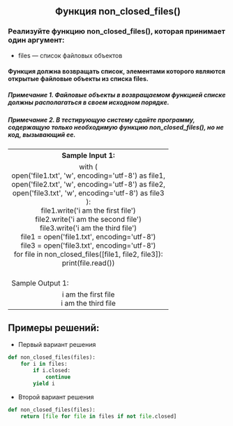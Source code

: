 <h2 style="text-align:center">Функция non_closed_files()</h2>

### Реализуйте функцию non_closed_files(), которая принимает один аргумент:
* files — список файловых объектов
#### Функция должна возвращать список, элементами которого являются открытые файловые объекты из списка files.

##### Примечание 1. Файловые объекты в возвращаемом функцией списке должны располагаться в своем исходном порядке.
##### Примечание 2. В тестирующую систему сдайте программу, содержащую только необходимую функцию non_closed_files(), но не код, вызывающий ее.

<table align="center">
  <tbody>
    <tr>
      <th>Sample Input 1: </th>
    </tr>
    <tr>
      <td align="center">with (<br>
                              open('file1.txt', 'w', encoding='utf-8') as file1,<br>
                              open('file2.txt', 'w', encoding='utf-8') as file2,<br>
                              open('file3.txt', 'w', encoding='utf-8') as file3<br>
                          ):<br>
                              file1.write('i am the first file')<br>
                              file2.write('i am the second file')<br>
                              file3.write('i am the third file')<br>
                          file1 = open('file1.txt', encoding='utf-8')<br>
                          file3 = open('file3.txt', encoding='utf-8')<br>
                          for file in non_closed_files([file1, file2, file3]):<br>
                              print(file.read())<br>
<br></td>
    </tr>
    <tr>
      <td>Sample Output 1:</td>
      </tr>
    <tr>
      <td align="center">
                        i am the first file<br>
                        i am the third file<br>
      </td>
    </tr>
  </tbody>
</table>



## Примеры решений:
* Первый вариант решения
```python
def non_closed_files(files):
    for i in files:
        if i.closed:
            continue
        yield i
```
* Второй вариант решения

```python
def non_closed_files(files):
    return [file for file in files if not file.closed]
```


